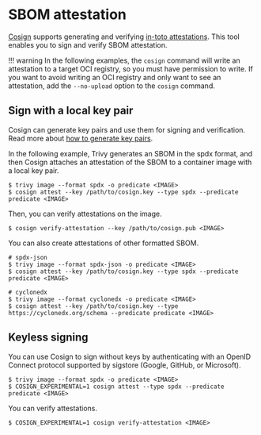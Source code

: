 # SBOM attestation

[Cosign](https://github.com/sigstore/cosign) supports generating and verifying [in-toto attestations](https://github.com/in-toto/attestation). This tool enables you to sign and verify SBOM attestation.

!!! warning
    In the following examples, the `cosign` command will write an attestation to a target OCI registry, so you must have permission to write.
    If you want to avoid writing an OCI registry and only want to see an attestation, add the `--no-upload` option to the `cosign` command.
## Sign with a local key pair

Cosign can generate key pairs and use them for signing and verification. Read more about [how to generate key pairs](https://docs.sigstore.dev/cosign/key-generation).

In the following example, Trivy generates an SBOM in the spdx format, and then Cosign attaches an attestation of the SBOM to a container image with a local key pair.

```
$ trivy image --format spdx -o predicate <IMAGE>
$ cosign attest --key /path/to/cosign.key --type spdx --predicate predicate <IMAGE>
```

Then, you can verify attestations on the image.

```
$ cosign verify-attestation --key /path/to/cosign.pub <IMAGE>
```

You can also create attestations of other formatted SBOM.

```
# spdx-json
$ trivy image --format spdx-json -o predicate <IMAGE>
$ cosign attest --key /path/to/cosign.key --type spdx --predicate predicate <IMAGE>

# cyclonedx
$ trivy image --format cyclonedx -o predicate <IMAGE>
$ cosign attest --key /path/to/cosign.key --type https://cyclonedx.org/schema --predicate predicate <IMAGE>
```

## Keyless signing

You can use Cosign to sign without keys by authenticating with an OpenID Connect protocol supported by sigstore (Google, GitHub, or Microsoft).

```
$ trivy image --format spdx -o predicate <IMAGE>
$ COSIGN_EXPERIMENTAL=1 cosign attest --type spdx --predicate predicate <IMAGE>
```

You can verify attestations.
```
$ COSIGN_EXPERIMENTAL=1 cosign verify-attestation <IMAGE>
```
